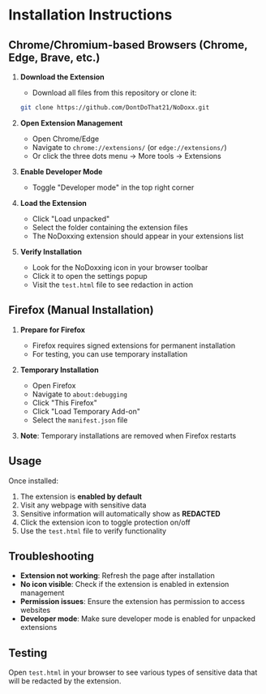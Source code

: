 # Installation Instructions

## Chrome/Chromium-based Browsers (Chrome, Edge, Brave, etc.)

1. **Download the Extension**
   - Download all files from this repository or clone it:
   ```bash
   git clone https://github.com/DontDoThat21/NoDoxx.git
   ```

2. **Open Extension Management**
   - Open Chrome/Edge
   - Navigate to `chrome://extensions/` (or `edge://extensions/`)
   - Or click the three dots menu → More tools → Extensions

3. **Enable Developer Mode**
   - Toggle "Developer mode" in the top right corner

4. **Load the Extension**
   - Click "Load unpacked"
   - Select the folder containing the extension files
   - The NoDoxxing extension should appear in your extensions list

5. **Verify Installation**
   - Look for the NoDoxxing icon in your browser toolbar
   - Click it to open the settings popup
   - Visit the `test.html` file to see redaction in action

## Firefox (Manual Installation)

1. **Prepare for Firefox**
   - Firefox requires signed extensions for permanent installation
   - For testing, you can use temporary installation

2. **Temporary Installation**
   - Open Firefox
   - Navigate to `about:debugging`
   - Click "This Firefox"
   - Click "Load Temporary Add-on"
   - Select the `manifest.json` file

3. **Note**: Temporary installations are removed when Firefox restarts

## Usage

Once installed:
1. The extension is **enabled by default**
2. Visit any webpage with sensitive data
3. Sensitive information will automatically show as **REDACTED**
4. Click the extension icon to toggle protection on/off
5. Use the `test.html` file to verify functionality

## Troubleshooting

- **Extension not working**: Refresh the page after installation
- **No icon visible**: Check if the extension is enabled in extension management
- **Permission issues**: Ensure the extension has permission to access websites
- **Developer mode**: Make sure developer mode is enabled for unpacked extensions

## Testing

Open `test.html` in your browser to see various types of sensitive data that will be redacted by the extension.